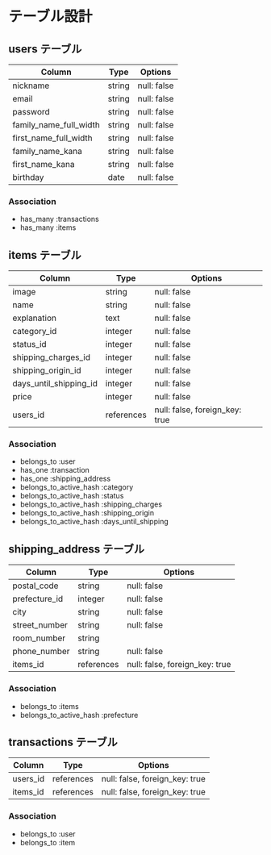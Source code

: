 # テーブル設計

## users テーブル

| Column   | Type   | Options     |
| -------- | ------ | ----------- |
| nickname | string | null: false |
| email    | string | null: false |
| password | string | null: false |
| family_name_full_width | string | null: false |
| first_name_full_width  | string | null: false |
| family_name_kana | string | null: false |
| first_name_kana  | string | null: false |
| birthday | date | null: false |

### Association
- has_many :transactions
- has_many :items

## items テーブル

| Column   | Type   | Options     |
| -------- | ------ | ----------- |
| image    | string | null: false |
| name     | string | null: false |
| explanation  | text   | null: false |
| category_id  | integer | null: false |
| status_id    | integer | null: false |
| shipping_charges_id    | integer | null: false |
| shipping_origin_id     | integer | null: false |
| days_until_shipping_id | integer | null: false |
| price      | integer | null: false |
| users_id   | references | null: false, foreign_key: true |

### Association
- belongs_to :user
- has_one :transaction
- has_one :shipping_address
- belongs_to_active_hash :category
- belongs_to_active_hash :status
- belongs_to_active_hash :shipping_charges
- belongs_to_active_hash :shipping_origin
- belongs_to_active_hash :days_until_shipping

## shipping_address テーブル

| Column   | Type   | Options     |
| -------- | ------ | ----------- |
| postal_code   | string | null: false |
| prefecture_id | integer | null: false |
| city     | string  | null: false |
| street_number | string | null: false |
| room_number   | string |  
| phone_number  | string | null: false |
| items_id   | references | null: false, foreign_key: true |

### Association
- belongs_to :items
- belongs_to_active_hash :prefecture

## transactions テーブル

| Column   | Type   | Options     |
| -------- | ------ | ----------- |
| users_id | references | null: false, foreign_key: true |
| items_id | references | null: false, foreign_key: true |

### Association
- belongs_to :user
- belongs_to :item

